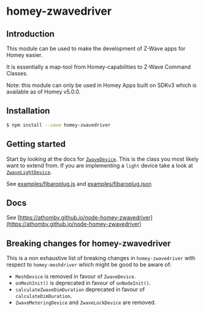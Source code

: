 # homey-zwavedriver

## Introduction
This module can be used to make the development of Z-Wave apps for Homey easier.

It is essentially a map-tool from Homey-capabilities to Z-Wave Command Classes.

Note: this module can only be used in Homey Apps built on SDKv3 which is available as of Homey v5.0.0.

## Installation

```bash
$ npm install --save homey-zwavedriver
```

## Getting started

Start by looking at the docs for [`ZwaveDevice`](https://athombv.github.io/node-homey-zwavedriver/ZwaveDevice.html). This is the class you most likely want to extend from. If you are implementing a `light` device take a look at
 [`ZwaveLightDevice`](https://athombv.github.io/node-homey-zwavedriver/ZwaveLightDevice.html).

See [examples/fibaroplug.js](https://github.com/athombv/node-homey-zwavedriver/blob/master/examples/fibaroplug.js) and [examples/fibaroplug.json](https://github.com/athombv/node-homey-zwavedriver/blob/master/examples/fibaroplug.json)

## Docs
See [https://athombv.github.io/node-homey-zwavedriver](https://athombv.github.io/node-homey-zwavedriver)

## Breaking changes for homey-zwavedriver

This is a non exhaustive list of breaking changes in `homey-zwavedriver` with respect to `homey-meshdriver` which might be good to be aware of:

- `MeshDevice` is removed in favour of `ZwaveDevice`.
- `onMeshInit()` is deprecated in favour of `onNodeInit()`.
- `calculateZwaveDimDuration` deprecated in favour of `calculateDimDuration`.
- `ZwaveMeteringDevice` and `ZwaveLockDevice` are removed.
